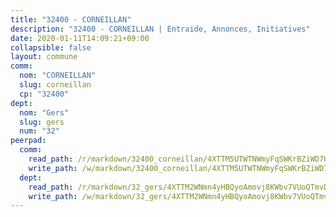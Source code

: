 ```yaml
---
title: "32400 - CORNEILLAN"
description: "32400 - CORNEILLAN | Entraide, Annonces, Initiatives"
date: 2020-01-11T14:09:21+09:00
collapsible: false
layout: commune
comm:
  nom: "CORNEILLAN"
  slug: corneillan
  cp: "32400"
dept:
  nom: "Gers"
  slug: gers
  num: "32"
peerpad:
  comm:
    read_path: /r/markdown/32400_corneillan/4XTTM5UTWTNWmyFqSWKrBZiWD7U93HCz1TfSYoDuk3Y9eTrEF
    write_path: /w/markdown/32400_corneillan/4XTTM5UTWTNWmyFqSWKrBZiWD7U93HCz1TfSYoDuk3Y9eTrEF-K3TgUYLMcEMA3vVFSLSUW6JR4mpFCbu4ubLUMdRVK54AhTwE4d4knVPoe6xmK9aLxDny2NLrn5BjJV8YxFdXx58RsaDwdqDtb49PUXMZMeMhJziLH3Bo9NuJXwSYE4GzKrFsGtLK
  dept:
    read_path: /r/markdown/32_gers/4XTTM2WNmn4yHBQyoAmovj8KWbv7VUoQTmvDpdT3o124AgWEe
    write_path: /w/markdown/32_gers/4XTTM2WNmn4yHBQyoAmovj8KWbv7VUoQTmvDpdT3o124AgWEe-K3TgUpYJfQLfW5uoLbdwErZNx29AEkCAso1EvCZzqaD3z7aQWWvGchjPJifpsj2b2MrnxAXUWCQXyv6K9rEMDPiEmuqTRE8ziuYLh1MUbtQUwwoYxV2abqSdJr66fFRHJZtY62y8
---
```


